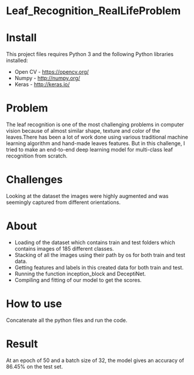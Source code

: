 # Leaf_Recognition_RealLifeProblem

# Install
This project files requires Python 3 and the following Python libraries installed:
* Open CV - https://opencv.org/  
* Numpy - http://numpy.org/
* Keras - http://keras.io/

# Problem 
The leaf recognition is one of the most challenging problems in computer vision because of almost similar shape, texture and color of the leaves.There has been a lot of work done using various traditional machine learning algorithm and hand-made leaves features. 
But in this challenge, I tried to make an end-to-end deep learning model for multi-class leaf recognition from scratch.

# Challenges
Looking at the dataset the images were highly augmented and was seemingly captured from different orientations.

# About
* Loading of the dataset which contains train and test folders which contains images of 185 different classes.
* Stacking of all the images using their path by os for both train and test data.
* Getting features and labels in this created data for both train and test.
* Running the function inception_block and DeceptiNet.
* Compiling and fitting of our model to get the scores.

# How to use
Concatenate all the python files and run the code.

# Result
At an epoch of 50 and a batch size of 32, the model gives an accuracy of 86.45% on the test set.


